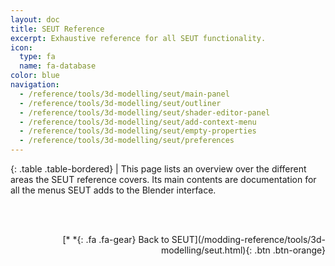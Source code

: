 ```yaml
---
layout: doc
title: SEUT Reference
excerpt: Exhaustive reference for all SEUT functionality.
icon:
  type: fa
  name: fa-database
color: blue
navigation:
  - /reference/tools/3d-modelling/seut/main-panel
  - /reference/tools/3d-modelling/seut/outliner
  - /reference/tools/3d-modelling/seut/shader-editor-panel
  - /reference/tools/3d-modelling/seut/add-context-menu
  - /reference/tools/3d-modelling/seut/empty-properties
  - /reference/tools/3d-modelling/seut/preferences
---
```


<div class="table-responsive">

{: .table .table-bordered}
| This page lists an overview over the different areas the SEUT reference covers. Its main contents are documentation for all the menus SEUT adds to the Blender interface.

</div>

<br><br/>
<p style="text-align:right">[*&nbsp;*{: .fa .fa-gear} Back to SEUT](/modding-reference/tools/3d-modelling/seut.html){: .btn .btn-orange}</p>
